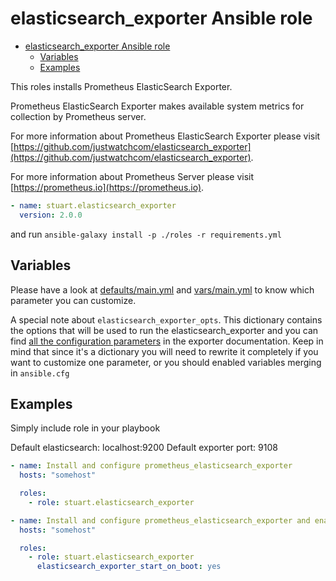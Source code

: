 # elasticsearch_exporter Ansible role

- [elasticsearch_exporter Ansible role](#elasticsearchexporter-ansible-role)
  - [Variables](#variables)
  - [Examples](#examples)

This roles installs Prometheus ElasticSearch Exporter.

Prometheus ElasticSearch Exporter makes available system metrics for collection by Prometheus server.

For more information about Prometheus ElasticSearch Exporter please visit
[https://github.com/justwatchcom/elasticsearch_exporter](https://github.com/justwatchcom/elasticsearch_exporter).

For more information about Prometheus Server please visit
[https://prometheus.io](https://prometheus.io).

```YAML
- name: stuart.elasticsearch_exporter
  version: 2.0.0
```

and run `ansible-galaxy install -p ./roles -r requirements.yml`

## Variables

Please have a look at [defaults/main.yml](defaults/main.yml) and [vars/main.yml](vars/main.yml) to know which parameter you can customize.

A special note about `elasticsearch_exporter_opts`. This dictionary contains the options that will be used to run the elasticsearch_exporter
and you can find [all the configuration parameters](https://github.com/justwatchcom/elasticsearch_exporter#configuration) in the exporter documentation.
Keep in mind that since it's a dictionary you will need to rewrite it completely if you want to customize one parameter,
or you should enabled variables merging in `ansible.cfg`


## Examples

Simply include role in your playbook

Default elasticsearch: localhost:9200
Default exporter port: 9108

```YAML
- name: Install and configure prometheus_elasticsearch_exporter
  hosts: "somehost"

  roles:
    - role: stuart.elasticsearch_exporter
```

```YAML
- name: Install and configure prometheus_elasticsearch_exporter and enable start on boot.
  hosts: "somehost"

  roles:
    - role: stuart.elasticsearch_exporter
      elasticsearch_exporter_start_on_boot: yes
```
